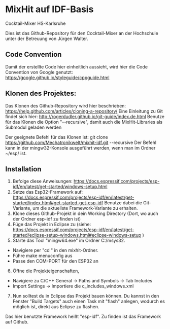 # MixHit auf IDF-Basis
Cocktail-Mixer HS-Karlsruhe

Dies ist das Github-Repository für den Cocktail-Mixer an der Hochschule unter der Betreuung von Jürgen Walter.

## Code Convention
Damit der erstellte Code hier einheitlich aussieht, wird hier die Code Convention von Google genutzt:
https://google.github.io/styleguide/cppguide.html

## Klonen des Projektes:
Das Klonen des Github-Repository wird hier beschrieben: https://help.github.com/articles/cloning-a-repository/
Eine Einleitung zu Git findet sich hier: http://rogerdudler.github.io/git-guide/index.de.html
Benutze für das Klonen die Option "--recursive", damit auch die MixHit-Libraries als Submodul geladen werden

Der geeignete Befehl für das Klonen ist: git clone https://github.com/Mechatronikwelt/mixhit-idf.git --recursive
Der Befehl kann in der mingw32-Konsole ausgeführt werden, wenn man im Ordner ~/esp/ ist.

## Installation
1. Befolge diese Anweisungen: https://docs.espressif.com/projects/esp-idf/en/latest/get-started/windows-setup.html
2. Setze das Esp32-Framework auf: https://docs.espressif.com/projects/esp-idf/en/latest/get-started/index.html#get-started-get-esp-idf
    Benutze dabei die Git-Variante, um die aktuellste Framework-Variante zu erhalten.
3. Klone dieses Github-Projekt in dein Working Directory (Dort, wo auch der Ordner esp-idf zu finden ist)
4. Füge das Projekt in Eclipse zu (siehe: https://docs.espressif.com/projects/esp-idf/en/latest/get-started/eclipse-setup-windows.html#eclipse-windows-setup )
5. Starte das Tool "mingw64.exe" im Ordner C:/msys32.
  - Navigiere per "cd <Ordnername>" in den mixhit-Ordner.
  - Führe make menuconfig aus
  - Passe den COM-PORT für den ESP32 an
6. Öffne die Projekteigenschaften, 
  - Navigiere zu C/C++ General -> Paths and Symbols -> Tab Includes
  - Import Settings -> Importiere die c_includes_windows.xml
7. Nun solltest du in Eclipse das Projekt bauen können. Du kannst in den Fenster "Build Targets" auch einen Task mit "flash" anlegen, wodurch es möglich ist, direkt aus Eclipse zu flashen.


Das hier benutzte Framework heißt "esp-idf". Zu finden ist das Framework auf Github.
